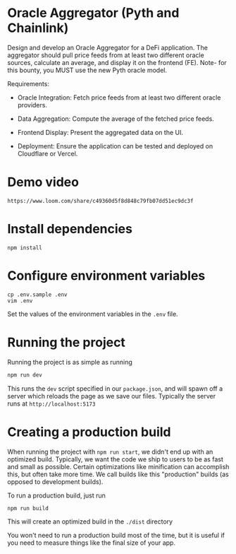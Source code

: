 # Oracle Aggregator (Pyth and Chainlink)

Design and develop an Oracle Aggregator for a DeFi application. The aggregator should pull price feeds from at least two different oracle sources, calculate an average, and display it on the frontend (FE). Note- for this bounty, you MUST use the new Pyth oracle model.

Requirements:

- Oracle Integration: Fetch price feeds from at least two different oracle providers.

- Data Aggregation: Compute the average of the fetched price feeds.

- Frontend Display: Present the aggregated data on the UI.

- Deployment: Ensure the application can be tested and deployed on Cloudflare or Vercel.

# Demo video

```
https://www.loom.com/share/c49360d5f8d848c79fb07dd51ec9dc3f
```

# Install dependencies

```shell
npm install
```

# Configure environment variables

```shell
cp .env.sample .env
vim .env
```

Set the values of the environment variables in the `.env` file.

# Running the project

Running the project is as simple as running

```sh
npm run dev
```

This runs the `dev` script specified in our `package.json`, and will spawn off a server which reloads the page as we save our files.
Typically the server runs at `http://localhost:5173`

# Creating a production build

When running the project with `npm run start`, we didn't end up with an optimized build.
Typically, we want the code we ship to users to be as fast and small as possible.
Certain optimizations like minification can accomplish this, but often take more time.
We call builds like this "production" builds (as opposed to development builds).

To run a production build, just run

```sh
npm run build
```

This will create an optimized build in the `./dist` directory

You won't need to run a production build most of the time,
but it is useful if you need to measure things like the final size of your app.
